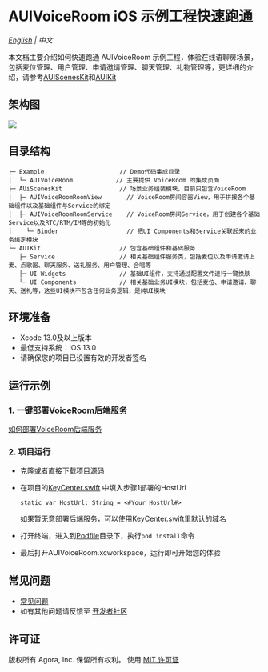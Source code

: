 # AUIVoiceRoom iOS 示例工程快速跑通

*[English](README.md) | 中文*

本文档主要介绍如何快速跑通 AUIVoiceRoom 示例工程，体验在线语聊房场景，包括麦位管理、用户管理、申请邀请管理、聊天管理、礼物管理等，更详细的介绍，请参考[AUIScenesKit](../AScenesKit/README_zh.md)和[AUIKit](https://github.com/AgoraIO-Community/AUIKit/blob/main/iOS/README_zh.md)

## 架构图
![](https://fullapp.oss-cn-beijing.aliyuncs.com/uikit/readme/uikit_structure_chart_voicechat_0.3.0.png)


## 目录结构
```
┌─ Example                     // Demo代码集成目录
│  └─ AUIVoiceRoom            // 主要提供 VoiceRoom 的集成页面
├─ AUiScenesKit                // 场景业务组装模块，目前只包含VoiceRoom
│  ├─ AUIVoiceRoomRoomView       // VoiceRoom房间容器View，用于拼接各个基础组件以及基础组件与Service的绑定
│  ├─ AUIVoiceRoomRoomService    // VoiceRoom房间Service，用于创建各个基础Service以及RTC/RTM/IM等的初始化
│	 └─ Binder                   // 把UI Components和Service关联起来的业务绑定模块
└─ AUIKit                      // 包含基础组件和基础服务
   ├─ Service                  // 相关基础组件服务类，包括麦位以及申请邀请上麦、点歌器、聊天服务、送礼服务、用户管理、合唱等
   ├─ UI Widgets               // 基础UI组件，支持通过配置文件进行一键换肤
   └─ UI Components            // 相关基础业务UI模块，包括麦位、申请邀请、聊天、送礼等，这些UI模块不包含任何业务逻辑，是纯UI模块
```

## 环境准备

- Xcode 13.0及以上版本
- 最低支持系统：iOS 13.0
- 请确保您的项目已设置有效的开发者签名

## 运行示例


### 1. 一键部署VoiceRoom后端服务

[如何部署VoiceRoom后端服务](../../backend/README_zh.md)

### 2. 项目运行
- 克隆或者直接下载项目源码
- 在项目的[KeyCenter.swift](AUIVoiceRoom/KeyCenter.swift) 中填入步骤1部署的HostUrl
  ```
  static var HostUrl: String = <#Your HostUrl#>
  ```
  如果暂无意部署后端服务，可以使用KeyCenter.swift里默认的域名

- 打开终端，进入到[Podfile](Podfile)目录下，执行`pod install`命令

- 最后打开AUIVoiceRoom.xcworkspace，运行即可开始您的体验

## 常见问题

- [常见问题](VoiceRoomFAQ_zh.md)
- 如有其他问题请反馈至 [开发者社区](https://www.rtcdeveloper.cn/cn/community/discussion/0)

## 许可证

版权所有 Agora, Inc. 保留所有权利。 使用 [MIT 许可证](https://bitbucket.agoralab.co/projects/ADUC/repos/uikit/browse/Android/LICENSE?at=refs%2Fheads%2Fdev%2Fandroid%2Ftheme)
